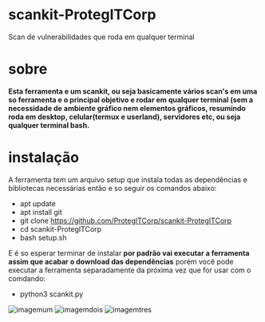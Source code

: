 # scankit-ProtegITCorp
Scan de vulnerabilidades que roda em qualquer terminal

# sobre

**Esta ferramenta e um scankit, ou seja basicamente vários scan's em uma so ferramenta e o principal objetivo e rodar em qualquer terminal (sem a necessidade de ambiente gráfico nem elementos gráficos, resumindo roda em desktop, celular(termux e userland), servidores etc, ou seja qualquer terminal bash.**

# instalação
A ferramenta tem um arquivo setup que instala todas as dependências e bibliotecas necessárias então e so seguir os comandos abaixo:

 - apt update
 - apt install git
 - git clone https://github.com/ProtegITCorp/scankit-ProtegITCorp
 - cd scankit-ProtegITCorp
 - bash setup.sh

E é so esperar terminar de instalar **por padrão vai executar a ferramenta assim que acabar o download das dependências** porém você pode executar a ferramenta separadamente da próxima vez que for usar com o comdando:
 - python3 scankit.py









![imagemum](https://i.ibb.co/Sc3S3Sc/Screenshot-20230402-225712.png)
![imagemdois](https://i.ibb.co/cwGQ9S4/Screenshot-20230402-225108.png)
![imagemtres](https://i.ibb.co/8YNwx8h/Gallery-1680487191318.jpg)
